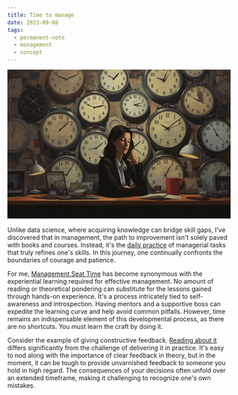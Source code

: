 ```yaml
---
title: Time to manage
date: 2023-09-08
tags:
  - permanent-note
  - management
  - concept
---
```

![Midjourney 5.2 Prompt: a manager seats down on her office desk surrounded by clocks on the wall by Ted McKeever --ar 3:2](notes/attachments/management-seat-time.png)

Unlike data science, where acquiring knowledge can bridge skill gaps, I've discovered that in management, the path to improvement isn't solely paved with books and courses. Instead, it's the  [daily practice](literature-notes/Articles/Managing%20the%20First%20Year.md) of managerial tasks that truly refines one's skills. In this journey, one continually confronts the boundaries of courage and patience.

For me, [Management Seat Time](literature-notes/Articles/Management%20Seat%20Time.md) has become synonymous with the experiential learning required for effective management. No amount of reading or theoretical pondering can substitute for the lessons gained through hands-on experience. It's a process intricately tied to self-awareness and introspection. Having mentors and a supportive boss can expedite the learning curve and help avoid common pitfalls. However, time remains an indispensable element of this developmental process, as there are no shortcuts. You must learn the craft by doing it.

Consider the example of giving constructive feedback. [Reading about it](literature-notes/Books/Radical%20Candor%20Be%20a%20Kick-Ass%20Boss%20Without%20Losing%20Your%20Humanity.md) differs significantly from the challenge of delivering it in practice. It's easy to nod along with the importance of clear feedback in theory, but in the moment, it can be tough to provide unvarnished feedback to someone you hold in high regard. The consequences of your decisions often unfold over an extended timeframe, making it challenging to recognize one's own mistakes.
